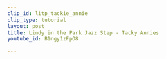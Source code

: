 ```yaml
---
clip_id: litp_tackie_annie
clip_type: tutorial
layout: post
title: Lindy in the Park Jazz Step - Tacky Annies
youtube_id: B1ngy1zFpO8

---
```


